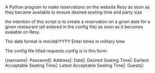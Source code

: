 A Python program to make reservations on the website Resy as soon as they became available to ensure desired seating time and party size

the intention of this script is to create a reservation on a given date for a given restaurant (all entered in the config file) as soon as it becomes avaiable on Resy.

The date format is mm/dd/YYYY
Enter times in military time

The config file titled requests.config is in this form:

Username|:
Password|:
Address|:
Date|:
Desired Seating Time|:
Earliest Acceptable Seating Time|:
Latest Acceptable Seating Time|:
Guests|: